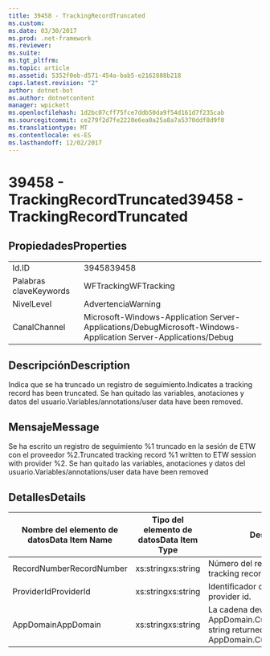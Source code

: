 ```yaml
---
title: 39458 - TrackingRecordTruncated
ms.custom: 
ms.date: 03/30/2017
ms.prod: .net-framework
ms.reviewer: 
ms.suite: 
ms.tgt_pltfrm: 
ms.topic: article
ms.assetid: 5352f0eb-d571-454a-bab5-e2162888b218
caps.latest.revision: "2"
author: dotnet-bot
ms.author: dotnetcontent
manager: wpickett
ms.openlocfilehash: 1d2bc07cff75fce7ddb50da9f54d161d7f235cab
ms.sourcegitcommit: ce279f2d7fe2220e6ea0a25a8a7a5370ddf8d9f0
ms.translationtype: MT
ms.contentlocale: es-ES
ms.lasthandoff: 12/02/2017
---
```

# <a name="39458---trackingrecordtruncated"></a><span data-ttu-id="614fd-102">39458 - TrackingRecordTruncated</span><span class="sxs-lookup"><span data-stu-id="614fd-102">39458 - TrackingRecordTruncated</span></span>
## <a name="properties"></a><span data-ttu-id="614fd-103">Propiedades</span><span class="sxs-lookup"><span data-stu-id="614fd-103">Properties</span></span>  
  
|||  
|-|-|  
|<span data-ttu-id="614fd-104">Id.</span><span class="sxs-lookup"><span data-stu-id="614fd-104">ID</span></span>|<span data-ttu-id="614fd-105">39458</span><span class="sxs-lookup"><span data-stu-id="614fd-105">39458</span></span>|  
|<span data-ttu-id="614fd-106">Palabras clave</span><span class="sxs-lookup"><span data-stu-id="614fd-106">Keywords</span></span>|<span data-ttu-id="614fd-107">WFTracking</span><span class="sxs-lookup"><span data-stu-id="614fd-107">WFTracking</span></span>|  
|<span data-ttu-id="614fd-108">Nivel</span><span class="sxs-lookup"><span data-stu-id="614fd-108">Level</span></span>|<span data-ttu-id="614fd-109">Advertencia</span><span class="sxs-lookup"><span data-stu-id="614fd-109">Warning</span></span>|  
|<span data-ttu-id="614fd-110">Canal</span><span class="sxs-lookup"><span data-stu-id="614fd-110">Channel</span></span>|<span data-ttu-id="614fd-111">Microsoft-Windows-Application Server-Applications/Debug</span><span class="sxs-lookup"><span data-stu-id="614fd-111">Microsoft-Windows-Application Server-Applications/Debug</span></span>|  
  
## <a name="description"></a><span data-ttu-id="614fd-112">Descripción</span><span class="sxs-lookup"><span data-stu-id="614fd-112">Description</span></span>  
 <span data-ttu-id="614fd-113">Indica que se ha truncado un registro de seguimiento.</span><span class="sxs-lookup"><span data-stu-id="614fd-113">Indicates a tracking record has been truncated.</span></span> <span data-ttu-id="614fd-114">Se han quitado las variables, anotaciones y datos del usuario.</span><span class="sxs-lookup"><span data-stu-id="614fd-114">Variables/annotations/user data have been removed.</span></span>  
  
## <a name="message"></a><span data-ttu-id="614fd-115">Mensaje</span><span class="sxs-lookup"><span data-stu-id="614fd-115">Message</span></span>  
 <span data-ttu-id="614fd-116">Se ha escrito un registro de seguimiento %1 truncado en la sesión de ETW con el proveedor %2.</span><span class="sxs-lookup"><span data-stu-id="614fd-116">Truncated tracking record %1 written to ETW session with provider %2.</span></span> <span data-ttu-id="614fd-117">Se han quitado las variables, anotaciones y datos del usuario.</span><span class="sxs-lookup"><span data-stu-id="614fd-117">Variables/annotations/user data have been removed</span></span>  
  
## <a name="details"></a><span data-ttu-id="614fd-118">Detalles</span><span class="sxs-lookup"><span data-stu-id="614fd-118">Details</span></span>  
  
|<span data-ttu-id="614fd-119">Nombre del elemento de datos</span><span class="sxs-lookup"><span data-stu-id="614fd-119">Data Item Name</span></span>|<span data-ttu-id="614fd-120">Tipo del elemento de datos</span><span class="sxs-lookup"><span data-stu-id="614fd-120">Data Item Type</span></span>|<span data-ttu-id="614fd-121">Descripción</span><span class="sxs-lookup"><span data-stu-id="614fd-121">Description</span></span>|  
|--------------------|--------------------|-----------------|  
|<span data-ttu-id="614fd-122">RecordNumber</span><span class="sxs-lookup"><span data-stu-id="614fd-122">RecordNumber</span></span>|<span data-ttu-id="614fd-123">xs:string</span><span class="sxs-lookup"><span data-stu-id="614fd-123">xs:string</span></span>|<span data-ttu-id="614fd-124">Número del registro de seguimiento.</span><span class="sxs-lookup"><span data-stu-id="614fd-124">The tracking record number.</span></span>|  
|<span data-ttu-id="614fd-125">ProviderId</span><span class="sxs-lookup"><span data-stu-id="614fd-125">ProviderId</span></span>|<span data-ttu-id="614fd-126">xs:string</span><span class="sxs-lookup"><span data-stu-id="614fd-126">xs:string</span></span>|<span data-ttu-id="614fd-127">Identificador del proveedor ETW.</span><span class="sxs-lookup"><span data-stu-id="614fd-127">The ETW provider id.</span></span>|  
|<span data-ttu-id="614fd-128">AppDomain</span><span class="sxs-lookup"><span data-stu-id="614fd-128">AppDomain</span></span>|<span data-ttu-id="614fd-129">xs:string</span><span class="sxs-lookup"><span data-stu-id="614fd-129">xs:string</span></span>|<span data-ttu-id="614fd-130">La cadena devuelta por AppDomain.CurrentDomain.FriendlyName.</span><span class="sxs-lookup"><span data-stu-id="614fd-130">The string returned by AppDomain.CurrentDomain.FriendlyName.</span></span>|
